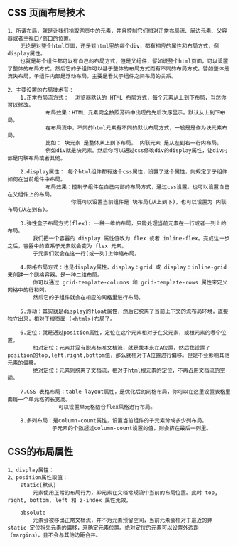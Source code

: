 
## CSS 页面布局技术
    1、所谓布局，就是让我们拾取网页中的元素，并且控制它们相对正常布局流、周边元素、父容器或者主视口/窗口的位置。
        无论是对整个html页面，还是对html里的每个div，都有相应的属性和布局方式，例display属性。
        也就是每个组件都可以有自己的布局方式，但是父组件，譬如说整个html页面，可以设置了整体的布局方式，然后它的子组件可以基于整体的布局方式而有不同的布局方式。譬如整体是流失布局，子组件内部是浮动布局。主要是看父子组件之间布局的关系。

    2、主要设置的布局技术有：
        1.正常布局流方式：  浏览器默认的 HTML 布局方式，每个元素从上到下布局，当然你可以修改。
                布局效果：HTML 元素完全按照源码中出现的先后次序显示。默认从上到下布局。
                在布局流中，不同的html元素有不同的默认布局方式，一般是是作为块元素布局。
                比如： 块元素 是整体从上到下布局。 内联元素 是从左到右一行内布局。
                例如div就是块元素。然后你可以通过css修改div的display属性，让div内部是内联布局或者其他。

        2.display属性： 每个html组件都有这个css属性，设置了这个属性，则规定了子组件如何在当前组件中布局。
                布局效果：控制子组件在自己内部的布局方式，通过css设置。也可以设置自己在父组件上的布局。
                        你既可以设置当前组件是 块布局(从上到下)，也可以设置为 内联布局(从左到右)。
                        
        3.弹性盒子布局方式(flex): 一种一维的布局，只能处理当前元素在一行或者一列上的布局。
            我们把一个容器的 display 属性值改为 flex 或者 inline-flex。完成这一步之后，容器中的直系子元素就会变为 flex 元素。
            子元素们就会在这一行(或一列)上伸缩布局。

        4.网格布局方式：也是display属性，display：grid 或 display：inline-grid 来创建一个网格容器。是一种二维布局。
            你可以通过 grid-template-columns 和 grid-template-rows 属性来定义网格中的行和列。
            然后它的子组件就会在相应的网格里进行布局。

        5.浮动：其实就是display的float属性，然后它脱离了当前上下文的流布局环境，直接独立出来，相对于根页面 (<html>)布局了。

        6.定位：就是通过position属性，定位在这个元素相对于在父元素，或根元素的哪个位置。
            相对定位：元素并没有脱离标准文档流，就是我本来在A位置，然后我设置了position的top,left,right,bottom值，那么就相对于A位置进行偏移。但是不会影响其他元素的偏移。
            绝对定位：元素则脱离了文档流，相对于html根元素的定位，不再占用文档流的空间。

        7.CSS 表格布局：table-layout属性，是优化后的网格布局，你可以在这里设置表格里面每一个单元格的长宽高。
                    可以设置单元格结合flex风格进行布局。

        8.多列布局：是column-count属性，设置当前组件的子元素分成多少列布局。
                  子元素的个数超过column-count设置的值，则会挤在最后一列里。


## CSS的布局属性
    1、display属性：
    2、position属性取值：
        static(默认)
            元素使用正常的布局行为，即元素在文档常规流中当前的布局位置。此时 top, right, bottom, left 和 z-index 属性无效。

        absolute
            元素会被移出正常文档流，并不为元素预留空间，当前元素会相对于最近的非 static 定位祖先元素的偏移，来确定元素位置。绝对定位的元素可以设置外边距（margins），且不会与其他边距合并。


